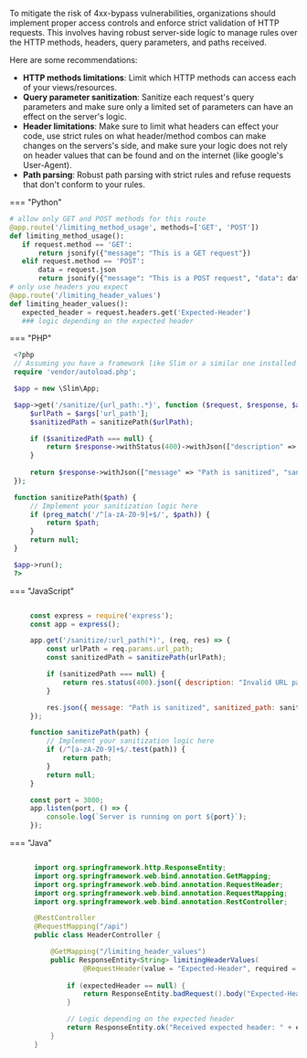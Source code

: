 
To mitigate the risk of 4xx-bypass vulnerabilities, organizations should implement proper access controls and enforce strict validation of HTTP requests. This involves having robust server-side logic to manage rules over the HTTP methods, headers, query parameters, and paths received.

Here are some recommendations:
  * **HTTP methods limitations**: Limit which HTTP methods can access each of your views/resources.
  * **Query parameter sanitization**: Sanitize each request's query parameters and make sure only a limited set of parameters can have an effect on the server's logic.
  * **Header limitations**: Make sure to limit what headers can effect your code, use strict rules on what header/method combos can make changes on the servers's side, and make sure your logic does not rely on header values that can be found and on the internet (like google's User-Agent).
  * **Path parsing**: Robust path parsing with strict rules and refuse requests that don't conform to your rules.

=== "Python"
   ```python
   # allow only GET and POST methods for this route
  @app.route('/limiting_method_usage', methods=['GET', 'POST'])
  def limiting_method_usage():
      if request.method == 'GET':
          return jsonify({"message": "This is a GET request"})
      elif request.method == 'POST':
          data = request.json
          return jsonify({"message": "This is a POST request", "data": data})
   # only use headers you expect
   @app.route('/limiting_header_values')
  def limiting_header_values():
      expected_header = request.headers.get('Expected-Header')
      ### logic depending on the expected header
   ```


=== "PHP"
   ```php
    <?php
    // Assuming you have a framework like Slim or a similar one installed
    require 'vendor/autoload.php';

    $app = new \Slim\App;

    $app->get('/sanitize/{url_path:.*}', function ($request, $response, $args) {
        $urlPath = $args['url_path'];
        $sanitizedPath = sanitizePath($urlPath);

        if ($sanitizedPath === null) {
            return $response->withStatus(400)->withJson(["description" => "Invalid URL path"]);
        }
    
        return $response->withJson(["message" => "Path is sanitized", "sanitized_path" => $sanitizedPath]);
    });

    function sanitizePath($path) {
        // Implement your sanitization logic here
        if (preg_match('/^[a-zA-Z0-9]+$/', $path)) {
            return $path;
        }
        return null;
    }

    $app->run();
    ?>
   ```


=== "JavaScript"
   ```javascript

        const express = require('express');
        const app = express();

        app.get('/sanitize/:url_path(*)', (req, res) => {
            const urlPath = req.params.url_path;
            const sanitizedPath = sanitizePath(urlPath);

            if (sanitizedPath === null) {
                return res.status(400).json({ description: "Invalid URL path" });
            }

            res.json({ message: "Path is sanitized", sanitized_path: sanitizedPath });
        });

        function sanitizePath(path) {
            // Implement your sanitization logic here
            if (/^[a-zA-Z0-9]+$/.test(path)) {
                return path;
            }
            return null;
        }

        const port = 3000;
        app.listen(port, () => {
            console.log(`Server is running on port ${port}`);
        });
   ```

=== "Java"
   ```java
   
         import org.springframework.http.ResponseEntity;
         import org.springframework.web.bind.annotation.GetMapping;
         import org.springframework.web.bind.annotation.RequestHeader;
         import org.springframework.web.bind.annotation.RequestMapping;
         import org.springframework.web.bind.annotation.RestController;

         @RestController
         @RequestMapping("/api")
         public class HeaderController {

             @GetMapping("/limiting_header_values")
             public ResponseEntity<String> limitingHeaderValues(
                     @RequestHeader(value = "Expected-Header", required = false) String expectedHeader) {
                    
                 if (expectedHeader == null) {
                     return ResponseEntity.badRequest().body("Expected-Header is missing");
                 }

                 // Logic depending on the expected header
                 return ResponseEntity.ok("Received expected header: " + expectedHeader);
             }
         }
   ```